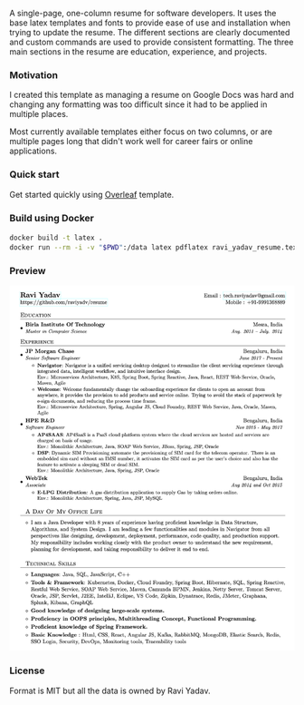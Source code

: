 A single-page, one-column resume for software developers. It uses the base latex templates and fonts to provide ease of use and installation when trying to update the resume. The different sections are clearly documented and custom commands are used to provide consistent formatting. The three main sections in the resume are education, experience, and projects.

### Motivation

I created this template as managing a resume on Google Docs was hard and changing any formatting was too difficult since it had to be applied in multiple places.

Most currently available templates either focus on two columns, or are multiple pages long that didn't work well for career fairs or online applications.

### Quick start

Get started quickly using [Overleaf](https://www.overleaf.com/latex/templates/) template.

### Build using Docker

```sh
docker build -t latex .
docker run --rm -i -v "$PWD":/data latex pdflatex ravi_yadav_resume.tex
```

### Preview

![Resume Screenshot](resume_preview.png)

### License

Format is MIT but all the data is owned by Ravi Yadav.